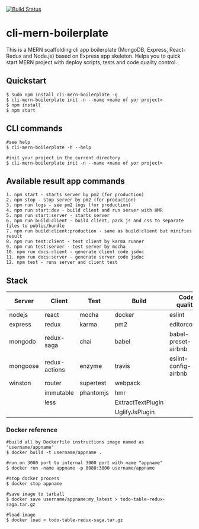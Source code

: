 [![Build Status](https://travis-ci.org/polesskiy-dev/mern-boilerplate.svg?branch=master)](https://travis-ci.org/polesskiy-dev/mern-boilerplate)

# cli-mern-boilerplate

This is a MERN scaffolding cli app boilerplate (MongoDB, Express, React-Redux and Node.js) based on Express app skeleton. Helps you to quick start MERN project with deploy scripts, tests and code quality control.

## Quickstart

    $ sudo npm install cli-mern-boilerplate -g
    $ cli-mern-boilerplate init -n --name <name of yor project>
    $ npm install
    $ npm start

## CLI commands

    #see help
    $ cli-mern-boilerplate -h --help
     
    #init your project in the current directory 
    $ cli-mern-boilerplate init -n --name <name of yor project>
    
## Available result app commands
    
    1. npm start - starts server by pm2 (for production)    
    2. npm stop - stop server by pm2 (for production)   
    3. npm run logs - see pm2 logs (for production)
    4. npm run start:dev - build client and run server with HMR    
    5. npm run start:server - starts server    
    6. npm run build:client - build client, pack js and css to separate files to public/bundle
    7. npm run build:client:production - same as build:client but minifies result
    8. npm run test:client - test client by karma runner
    9. npm run test:server - test server by mocha
    10. npm run docs:client - generate client code jsdoc
    11. npm run docs:server - generate server code jsdoc
    12. npm test - runs server and client test
    
## Stack        

| Server   	| Client        	| Test      	| Build             	| Code quality         	|
|----------	|---------------	|-----------	|-------------------	|----------------------	|
| nodejs   	| react         	| mocha     	| docker            	| eslint               	|
| express  	| redux         	| karma     	| pm2               	| editorconfig         	|
| mongodb  	| redux-saga    	| chai      	| babel             	| babel-preset-airbnb  	|
| mongoose 	| redux-actions 	| enzyme    	| travis            	| eslint-config-airbnb 	|
| winston   | router        	| supertest 	| webpack           	|                      	|
|          	| immutable     	| phantomjs 	| hmr               	|                      	|
|          	| less          	|           	| ExtractTextPlugin 	|                      	|
|          	|               	|           	| UglifyJsPlugin    	|                      	|

### Docker reference

    #build all by Dockerfile instructions image named as "username/appname"
    $ docker build -t username/appname .
    
    #run on 3000 port to internal 3000 port with name "appname"     
    $ docker run -name appname -p 8080:3000 username/appname
    
    #stop docker process
    $ docker stop appname
    
    #save image to tarball
    $ docker save username/appname:my_latest > todo-table-redux-saga.tar.gz
    
    #load image
    $ docker load < todo-table-redux-saga.tar.gz
     
     


